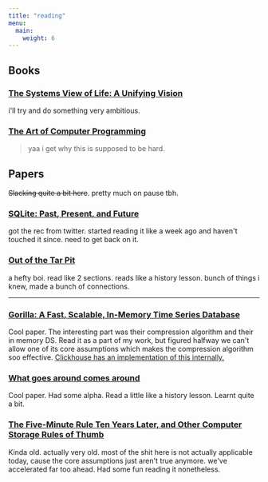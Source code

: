 ```yaml
---
title: "reading"
menu: 
  main:
    weight: 6
---
```


## Books

### [The Systems View of Life: A Unifying Vision](https://www.cambridge.org/core/books/systems-view-of-life/35186BA5B12161E469C4224B6076ADFE)

i'll try and do something very ambitious.

### [The Art of Computer Programming](https://www-cs-faculty.stanford.edu/~knuth/taocp.html)
> yaa i get why this is supposed to be hard.

## Papers 
~~Slacking quite a bit here~~. pretty much on pause tbh.
### [SQLite: Past, Present, and Future](https://www.vldb.org/pvldb/vol15/p3535-gaffney.pdf)
got the rec from twitter. started reading it like a week ago and haven't touched it since. need to get back on it.

### [Out of the Tar Pit](https://curtclifton.net/papers/MoseleyMarks06a.pdf)
a hefty boi. read like 2 sections. reads like a history lesson. bunch of things i knew, made a bunch of connections.

---

### [Gorilla: A Fast, Scalable, In-Memory Time Series Database](https://www.vldb.org/pvldb/vol8/p1816-teller.pdf)
Cool paper. The interesting part was their compression algorithm and their in memory DS. Read it as a part of my work, but figured halfway we can't allow one of its core assumptions which makes the compression algorithm soo effective.
[Clickhouse has an implementation of this internally.](https://altinity.com/blog/2019-7-new-encodings-to-improve-clickhouse)

### [What goes around comes around](https://people.cs.umass.edu/~yanlei/courses/CS691LL-f06/papers/SH05.pdf)
Cool paper. Had some alpha. Read a little like a history lesson. Learnt quite a bit.

### [The Five-Minute Rule Ten Years Later, and Other Computer Storage Rules of Thumb](https://www.cs.cmu.edu/~natassa/courses/15-721/papers/gray.pdf)
Kinda old. actually very old. most of the shit here is not actually applicable today, cause the core assumptions just aren't true anymore. we've accelerated far too ahead.
Had some fun reading it nonetheless.
